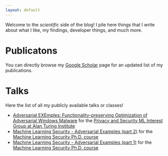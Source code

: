 ```yaml
---
layout: default
---
```


Welcome to the *scientific* side of the blog! I pile here things that I write about what I like, my findings, developer things, and much more.

# Publicatons
You can directly browse my [Google Scholar](https://scholar.google.com/citations?user=1VFfrQEAAAAJ&hl=it) page for an updated list of my publications. 

# Talks

Here the list of all my publicly available talks or classes!
* [Adversarial EXEmples: Functionality-preserving Optimization of Adversarial Windows Malware](https://youtu.be/CTzNID5iLcw) for the [Privacy and Security ML Interest Group at Alan Turing Institute](https://www.turing.ac.uk/research/interest-groups/privacy-preserving-data-analysis)
* [Machine Learning Security - Adversarial Examples (part 2)](https://youtu.be/iI3sI9xYOgc) for the [Machine Learning Security Ph.D. course](https://github.com/unica-mlsec/mlsec)
* [Machine Learning Security - Adversarial Examples (part 1)](https://youtu.be/hC1l4MaykzU) for the [Machine Learning Security Ph.D. course](https://github.com/unica-mlsec/mlsec)

